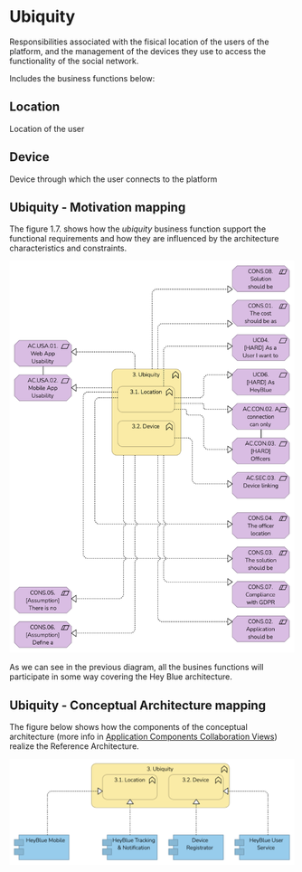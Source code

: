 # Ubiquity

Responsibilities associated with the fisical location of the users of the platform, and the management of the devices they use to access the functionality of the social network.

Includes the business functions below:

## Location

Location of the user

## Device

Device through which the user connects to the platform 

## Ubiquity - Motivation mapping

The figure 1.7. shows how the *ubiquity* business function support the functional requirements and how they are influenced by the architecture characteristics and constraints.

![Ubiquity - Motivation Matrix](/Assets/1.7.Motivation-Ubiquity-mapping.png)

As we can see in the previous diagram, all the busines functions will participate in some way covering the Hey Blue architecture.

## Ubiquity - Conceptual Architecture mapping

The figure below shows how the components of the conceptual architecture (more info in [Application Components Collaboration Views](/README.md#application-component-collaboration-views)) realize the Reference Architecture.

![Ubiquity Conceptual Architecture Mapping](/Assets/Ubiquity-Conceptual-Architecture-Mapping.png)